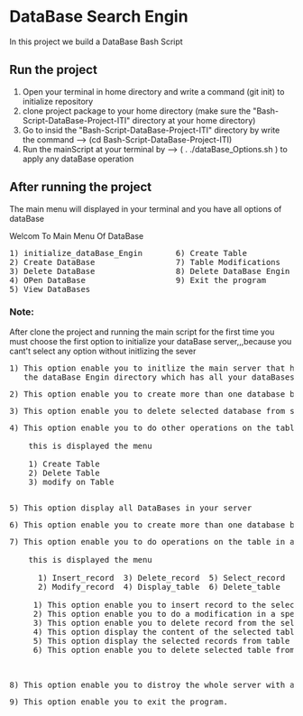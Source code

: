 # DataBase Search Engin
 In this project we build a DataBase Bash Script 
## Run the project
1. Open your terminal in home directory and write a command (git init) to initialize repository
2. clone project package to your home directory (make sure the "Bash-Script-DataBase-Project-ITI" directory at your home    directory)
3. Go to insid the "Bash-Script-DataBase-Project-ITI" directory by write the command --> (cd Bash-Script-DataBase-Project-ITI)
4. Run the mainScript at your terminal by --> ( . ./dataBase_Options.sh ) to apply any dataBase operation

## After running the project
The main menu will displayed in your terminal and you have all options of dataBase 

Welcom To Main Menu Of DataBase
<pre>
1) initialize_dataBase_Engin       6) Create Table
2) Create DataBase                 7) Table Modifications
3) Delete DataBase                 8) Delete DataBase Engin
4) OPen DataBase                   9) Exit the program
5) View DataBases
</pre>

### Note:
After clone the project and running the main script for the first time you must choose the first option to initialize your dataBase server,,,because you cant't select any option without initlizing the sever

<pre>
1) This option enable you to initlize the main server that have all the DataBases ,,, after choosing this option automaticaly
   the dataBase_Engin directory which has all your dataBases will created.
</pre>
<pre>
2) This option enable you to create more than one database but with different names
</pre>
<pre>
3) This option enable you to delete selected database from server
</pre>
<pre>
4) This option enable you to do other operations on the table in a specific dataBase 
    
    this is displayed the menu 
  
    1) Create Table
    2) Delete Table
    3) modify on Table
</pre>
<pre> 
5) This option display all DataBases in your server
</pre>
<pre>
6) This option enable you to create more than one database but with different names
</pre>
<pre>
7) This option enable you to do operations on the table in a specific dataBase 
    
    this is displayed the menu 
   
      1) Insert_record  3) Delete_record  5) Select_record
      2) Modify_record  4) Display_table  6) Delete_table

     1) This option enable you to insert record to the selected table
     2) This option enable you to do a modification in a specific record in the selected table
     3) This option enable you to delete record from the selected table
     4) This option display the content of the selected table
     5) This option display the selected records from table 
     6) This option enable you to delete selected table from a specific dataBase
 </pre>
 <pre>    
8) This option enable you to distroy the whole server with all the databases in it 
</pre>
<pre>
9) This option enable you to exit the program.
</pre>
